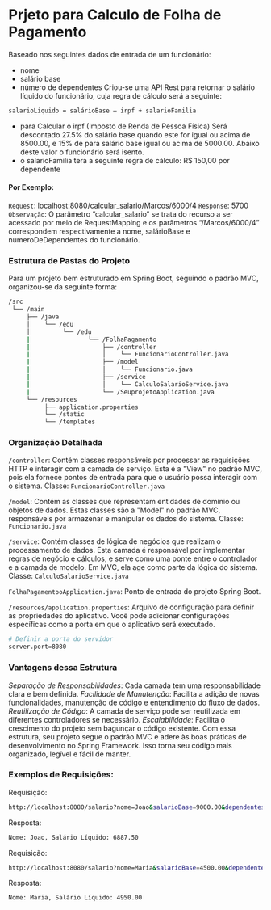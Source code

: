 # Prjeto para Calculo de Folha de Pagamento

Baseado nos seguintes dados de entrada de um funcionário:
- nome
- salário base
- número de dependentes
Criou-se uma API Rest para retornar o salário líquido do funcionário, cuja regra de cálculo será a seguinte:
``` bash 
salarioLiquido = salárioBase – irpf + salarioFamilia
``` 
- para Calcular o irpf (Imposto de Renda de Pessoa Física)
Será descontado 27.5% do salário base quando este for igual ou acima de 8500.00, e
15% de para salário base igual ou acima de 5000.00. Abaixo deste valor o funcionário será isento.
- o salarioFamilia terá a seguinte regra de cálculo:
R$ 150,00 por dependente

#### Por Exemplo:
`Request`: localhost:8080/calcular_salario/Marcos/6000/4
`Response`: 5700
`Observação`: O parâmetro “calcular_salario“ se trata do recurso a ser acessado por meio de RequestMapping e os parâmetros “/Marcos/6000/4” correspondem respectivamente a nome, salárioBase e numeroDeDependentes do funcionário.

### Estrutura de Pastas do Projeto
Para um projeto bem estruturado em Spring Boot, seguindo o padrão MVC, organizou-se da seguinte forma:

```bash
/src
 └── /main
     ├── /java
     │    └── /edu
     │         └── /edu
     |                └── /FolhaPagamento
     |                    ├── /controller
     |                    │    └── FuncionarioController.java
     |                    ├── /model
     |                    │    └── Funcionario.java
     |                    ├── /service
     |                    │    └── CalculoSalarioService.java
     |                    └── /SeuprojetoApplication.java
     └── /resources
          ├── application.properties
          └── /static
          └── /templates
``` 

### Organização Detalhada
`/controller`: Contém classes responsáveis por processar as requisições HTTP e interagir com a camada de serviço. Esta é a "View" no padrão MVC, pois ela fornece pontos de entrada para que o usuário possa interagir com o sistema.
Classe: `FuncionarioController.java`

`/model`: Contém as classes que representam entidades de domínio ou objetos de dados. Estas classes são a "Model" no padrão MVC, responsáveis por armazenar e manipular os dados do sistema.
Classe: `Funcionario.java`

`/service`: Contém classes de lógica de negócios que realizam o processamento de dados. Esta camada é responsável por implementar regras de negócio e cálculos, e serve como uma ponte entre o controlador e a camada de modelo. Em MVC, ela age como parte da lógica do sistema.
Classe: `CalculoSalarioService.java`

`FolhaPagamentooApplication.java`: Ponto de entrada do projeto Spring Boot.

`/resources/application.properties`: Arquivo de configuração para definir as propriedades do aplicativo. Você pode adicionar configurações específicas como a porta em que o aplicativo será executado.

```bash 
# Definir a porta do servidor
server.port=8080
``` 
### Vantagens dessa Estrutura
_Separação de Responsabilidades_: Cada camada tem uma responsabilidade clara e bem definida.
_Facilidade de Manutenção_: Facilita a adição de novas funcionalidades, manutenção de código e entendimento do fluxo de dados.
_Reutilização de Código_: A camada de serviço pode ser reutilizada em diferentes controladores se necessário.
_Escalabilidade_: Facilita o crescimento do projeto sem bagunçar o código existente.
Com essa estrutura, seu projeto segue o padrão MVC e adere às boas práticas de desenvolvimento no Spring Framework. Isso torna seu código mais organizado, legível e fácil de manter.


### Exemplos de Requisições:
Requisição:
```bash 
http://localhost:8080/salario?nome=Joao&salarioBase=9000.00&dependentes=2
``` 
Resposta:

```bash 
Nome: Joao, Salário Líquido: 6887.50
```
Requisição:
```bash 
http://localhost:8080/salario?nome=Maria&salarioBase=4500.00&dependentes=3

``` 
Resposta:

```bash 
Nome: Maria, Salário Líquido: 4950.00

```
